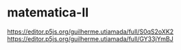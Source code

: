 # matematica-II
https://editor.p5js.org/guilherme.utiamada/full/S0qS2oXK2
https://editor.p5js.org/guilherme.utiamada/full/GY33jYmBJ
